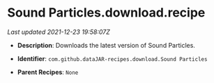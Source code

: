 # Sound Particles.download.recipe

_Last updated 2021-12-23 19:58:07Z_

- **Description**: Downloads the latest version of Sound Particles.

- **Identifier**: `com.github.dataJAR-recipes.download.Sound Particles`

- **Parent Recipes**: `None`